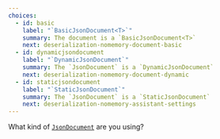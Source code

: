 ```yaml
---
choices:
  - id: basic
    label: "`BasicJsonDocument<T>`"
    summary: The document is a `BasicJsonDocument<T>`
    next: deserialization-nomemory-document-basic
  - id: dynamicjsondocument
    label: "`DynamicJsonDocument`"
    summary: The `JsonDocument` is a `DynamicJsonDocument`
    next: deserialization-nomemory-document-dynamic
  - id: staticjsondocument
    label: "`StaticJsonDocument`"
    summary: The `JsonDocument` is a `StaticJsonDocument`
    next: deserialization-nomemory-assistant-settings   
---
```


What kind of [`JsonDocument`](/v6/api/jsondocument/) are you using?
